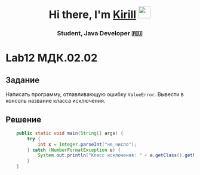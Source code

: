 <h1 align="center">Hi there, I'm <a href="https://www.example.com" target="_blank">Kirill</a> 
<img src="https://github.com/blackcater/blackcater/raw/main/images/Hi.gif" height="32"/></h1>

<h3 align="center"> Student, Java Developer 🇷🇺 </h3>

# Lab12 МДК.02.02

## Задание

Написать программу, отлавливающую ошибку `ValueError`. Вывести в консоль название класса исключения.

## Решение 

```java 
    public static void main(String[] args) {
        try {
            int x = Integer.parseInt("не_число");
        } catch (NumberFormatException e) {
            System.out.println("Класс исключения: " + e.getClass().getName());
        }
    }
```

